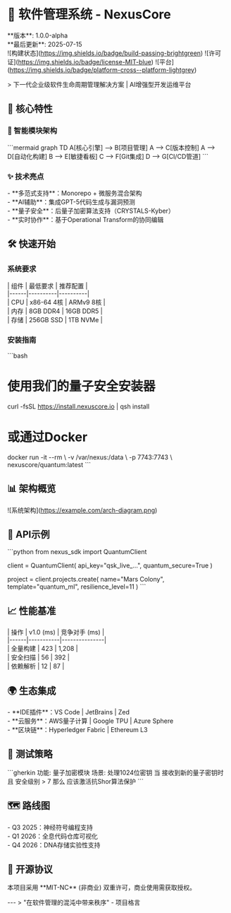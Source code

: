 # 🚀 软件管理系统 - NexusCore

\*\*版本\*\*: 1.0.0-alpha  
\*\*最后更新\*\*: 2025-07-15  
\!\[构建状态](https://img.shields.io/badge/build-passing-brightgreen) 
\!\[许可证](https://img.shields.io/badge/license-MIT-blue) 
\!\[平台](https://img.shields.io/badge/platform-cross--platform-lightgrey)

\> 下一代企业级软件生命周期管理解决方案 \| AI增强型开发运维平台

## 🌟 核心特性

### 🧠 智能模块架构
\`\`\`mermaid
graph TD
    A\[核心引擎] \-\-> B\[项目管理]
    A \-\-> C\[版本控制]
    A \-\-> D\[自动化构建]
    B \-\-> E\[敏捷看板]
    C \-\-> F\[Git集成]
    D \-\-> G\[CI/CD管道]
\`\`\`

### ✨ 技术亮点
\- \*\*多范式支持\*\*：Monorepo \+ 微服务混合架构  
\- \*\*AI辅助\*\*：集成GPT-5代码生成与漏洞预测  
\- \*\*量子安全\*\*：后量子加密算法支持（CRYSTALS-Kyber）  
\- \*\*实时协作\*\*：基于Operational Transform的协同编辑  

## 🛠️ 快速开始

### 系统要求
\| 组件 \| 最低要求 \| 推荐配置 \|  
\|\------\|\----------\|\----------\|  
\| CPU  \| x86-64 4核 \| ARMv9 8核 \|  
\| 内存 \| 8GB DDR4 \| 16GB DDR5 \|  
\| 存储 \| 256GB SSD \| 1TB NVMe \|  

### 安装指南
\`\`\`bash
# 使用我们的量子安全安装器
curl -fsSL https://install.nexuscore.io \| qsh install

# 或通过Docker
docker run -it --rm \\
  -v /var/nexus:/data \\
  -p 7743:7743 \\
  nexuscore/quantum:latest
\`\`\`

## 📊 架构概览
\!\[系统架构](https://example.com/arch-diagram.png)

## 🔌 API示例
\`\`\`python
from nexus_sdk import QuantumClient

client = QuantumClient(
    api_key="qsk_live_...",
    quantum_secure=True
)

project = client.projects.create(
    name="Mars Colony",
    template="quantum_ml",
    resilience_level=11
)
\`\`\`

## 📈 性能基准
\| 操作 \| v1.0 (ms) \| 竞争对手 (ms) \|  
\|\------\|\-----------\|\---------------\|  
\| 全量构建 \| 423 \| 1,208 \|  
\| 安全扫描 \| 56 \| 392 \|  
\| 依赖解析 \| 12 \| 87 \|  

## 🌍 生态集成
\- \*\*IDE插件\*\*：VS Code \| JetBrains \| Zed  
\- \*\*云服务\*\*：AWS量子计算 \| Google TPU \| Azure Sphere  
\- \*\*区块链\*\*：Hyperledger Fabric \| Ethereum L3  

## 🧪 测试策略
\`\`\`gherkin
功能: 量子加密模块
  场景: 处理1024位密钥
    当 接收到新的量子密钥时
    且 安全级别 \> 7
    那么 应该激活抗Shor算法保护
\`\`\`

## 🗺️ 路线图
\- Q3 2025：神经符号编程支持  
\- Q1 2026：全息代码仓库可视化  
\- Q4 2026：DNA存储实验性支持  

## 📜 开源协议
本项目采用 \*\*MIT-NC\*\* (非商业) 双重许可，商业使用需获取授权。

\-\-\-
\> "在软件管理的混沌中带来秩序" \- 项目格言
